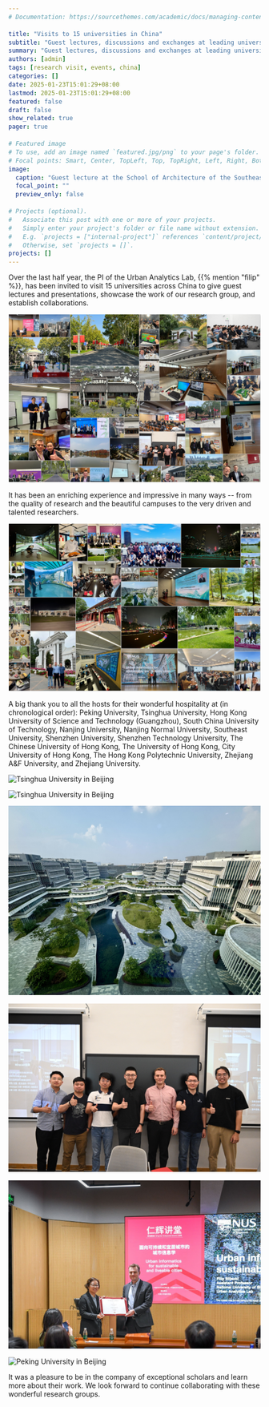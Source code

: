 ```yaml
---
# Documentation: https://sourcethemes.com/academic/docs/managing-content/

title: "Visits to 15 universities in China"
subtitle: "Guest lectures, discussions and exchanges at leading universities."
summary: "Guest lectures, discussions and exchanges at leading universities."
authors: [admin]
tags: [research visit, events, china]
categories: []
date: 2025-01-23T15:01:29+08:00
lastmod: 2025-01-23T15:01:29+08:00
featured: false
draft: false
show_related: true
pager: true

# Featured image
# To use, add an image named `featured.jpg/png` to your page's folder.
# Focal points: Smart, Center, TopLeft, Top, TopRight, Left, Right, BottomLeft, Bottom, BottomRight.
image:
  caption: "Guest lecture at the School of Architecture of the Southeast University in Nanjing."
  focal_point: ""
  preview_only: false

# Projects (optional).
#   Associate this post with one or more of your projects.
#   Simply enter your project's folder or file name without extension.
#   E.g. `projects = ["internal-project"]` references `content/project/deep-learning/index.md`.
#   Otherwise, set `projects = []`.
projects: []
---
```


Over the last half year, the PI of the Urban Analytics Lab, {{% mention "filip" %}}, has been invited to visit 15 universities across China to give guest lectures and presentations, showcase the work of our research group, and establish collaborations.

![](collage-1.jpg)

It has been an enriching experience and impressive in many ways -- from the quality of research and the beautiful campuses to the very driven and talented researchers.

![](collage-2.jpg)

A big thank you to all the hosts for their wonderful hospitality at (in chronological order): Peking University, Tsinghua University, Hong Kong University of Science and Technology (Guangzhou), South China University of Technology, Nanjing University, Nanjing Normal University, Southeast University, Shenzhen University, Shenzhen Technology University, The Chinese University of Hong Kong, The University of Hong Kong, City University of Hong Kong, The Hong Kong Polytechnic University, Zhejiang A&F University, and Zhejiang University.

![](1.jpg "Tsinghua University in Beijing")

![](2.jpg "Tsinghua University in Beijing")

![](3.jpg "Hong Kong University of Science and Technology (Guangzhou)")

![](4.jpg "Hong Kong University of Science and Technology (Guangzhou)")

![](5.jpg "Southeast University in Nanjing")

![](6.jpg "Peking University in Beijing")

It was a pleasure to be in the company of exceptional scholars and learn more about their work.
We look forward to continue collaborating with these wonderful research groups.
